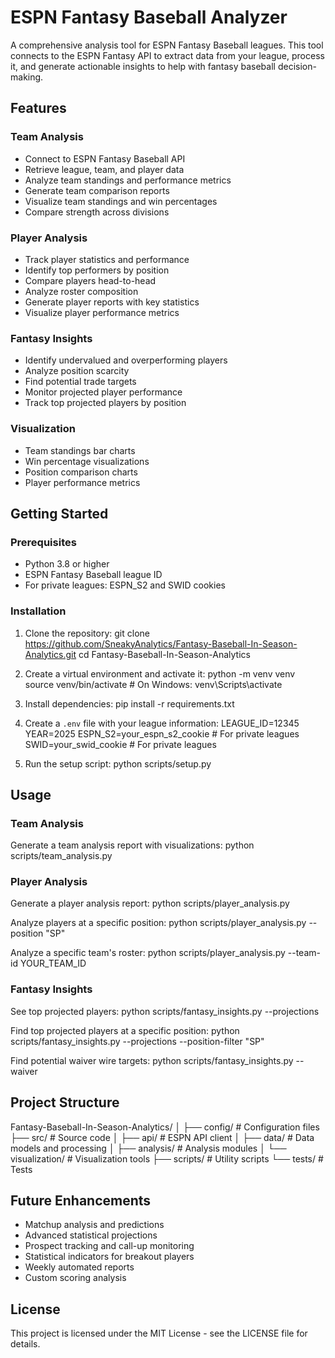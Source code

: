# ESPN Fantasy Baseball Analyzer

A comprehensive analysis tool for ESPN Fantasy Baseball leagues. This tool connects to the ESPN Fantasy API to extract data from your league, process it, and generate actionable insights to help with fantasy baseball decision-making.

## Features

### Team Analysis

- Connect to ESPN Fantasy Baseball API
- Retrieve league, team, and player data
- Analyze team standings and performance metrics
- Generate team comparison reports
- Visualize team standings and win percentages
- Compare strength across divisions

### Player Analysis

- Track player statistics and performance
- Identify top performers by position
- Compare players head-to-head
- Analyze roster composition
- Generate player reports with key statistics
- Visualize player performance metrics

### Fantasy Insights

- Identify undervalued and overperforming players
- Analyze position scarcity
- Find potential trade targets
- Monitor projected player performance
- Track top projected players by position

### Visualization

- Team standings bar charts
- Win percentage visualizations
- Position comparison charts
- Player performance metrics

## Getting Started

### Prerequisites

- Python 3.8 or higher
- ESPN Fantasy Baseball league ID
- For private leagues: ESPN_S2 and SWID cookies

### Installation

1. Clone the repository:
   git clone https://github.com/SneakyAnalytics/Fantasy-Baseball-In-Season-Analytics.git
   cd Fantasy-Baseball-In-Season-Analytics

2. Create a virtual environment and activate it:
   python -m venv venv
   source venv/bin/activate # On Windows: venv\Scripts\activate

3. Install dependencies:
   pip install -r requirements.txt

4. Create a `.env` file with your league information:
   LEAGUE_ID=12345
   YEAR=2025
   ESPN_S2=your_espn_s2_cookie # For private leagues
   SWID=your_swid_cookie # For private leagues

5. Run the setup script:
   python scripts/setup.py

## Usage

### Team Analysis

Generate a team analysis report with visualizations:
python scripts/team_analysis.py

### Player Analysis

Generate a player analysis report:
python scripts/player_analysis.py

Analyze players at a specific position:
python scripts/player_analysis.py --position "SP"

Analyze a specific team's roster:
python scripts/player_analysis.py --team-id YOUR_TEAM_ID

### Fantasy Insights

See top projected players:
python scripts/fantasy_insights.py --projections

Find top projected players at a specific position:
python scripts/fantasy_insights.py --projections --position-filter "SP"

Find potential waiver wire targets:
python scripts/fantasy_insights.py --waiver

## Project Structure

Fantasy-Baseball-In-Season-Analytics/
│
├── config/ # Configuration files
├── src/ # Source code
│ ├── api/ # ESPN API client
│ ├── data/ # Data models and processing
│ ├── analysis/ # Analysis modules
│ └── visualization/ # Visualization tools
├── scripts/ # Utility scripts
└── tests/ # Tests

## Future Enhancements

- Matchup analysis and predictions
- Advanced statistical projections
- Prospect tracking and call-up monitoring
- Statistical indicators for breakout players
- Weekly automated reports
- Custom scoring analysis

## License

This project is licensed under the MIT License - see the LICENSE file for details.
